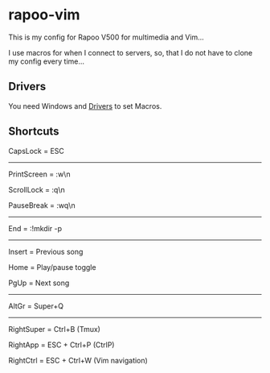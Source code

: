 # rapoo-vim

This is my config for Rapoo V500 for multimedia and Vim...

I use macros for when I connect to servers, so, that I do not have to clone my config every time...

## Drivers

You need Windows and [Drivers](http://www.vpro-gaming.com/downloads/drivers/V500EU_Setup_V1.0.4_20141021_Release.exe) to set Macros. 

## Shortcuts

CapsLock = ESC

---

PrintScreen = :w\n

ScrollLock = :q\n

PauseBreak = :wq\n

---

End = :!mkdir -p 

---

Insert = Previous song

Home = Play/pause toggle

PgUp = Next song

---

AltGr = Super+Q

---

RightSuper = Ctrl+B (Tmux)

RightApp = ESC + Ctrl+P (CtrlP)

RightCtrl = ESC + Ctrl+W (Vim navigation)

